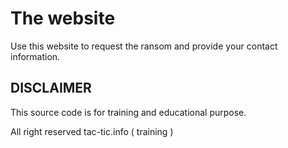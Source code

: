 # The website

Use this website to request the ransom and provide your contact information.



## DISCLAIMER 

This source code is for training and educational purpose. 

All right reserved tac-tic.info ( training )
